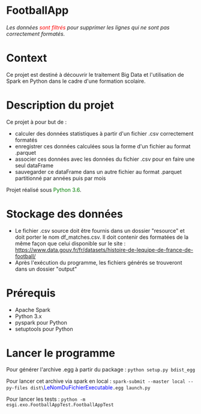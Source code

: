 # FootballApp

###### Les données <span style="color:red">sont filtrés</span> pour supprimer les lignes qui ne sont pas correctement formatés.


# Context
Ce projet est destiné à découvrir le traitement Big Data et l'utilisation de Spark en Python dans le cadre d'une formation scolaire.

# Description du projet

Ce projet à pour but de : 

* calculer des données statistiques à partir d'un fichier .csv correctement formatés
* enregistrer ces données calculées sous la forme d'un fichier au format .parquet
* associer ces données avec les données du fichier .csv pour en faire une seul dataFrame
* sauvegarder ce dataFrame dans un autre fichier au format .parquet partitionné par années puis par mois

Projet réalisé sous <span style="color:green">Python 3.6</span>.

# Stockage des données

* Le fichier .csv source doit être fournis dans un dossier "resource" et doit porter le nom df_matches.csv. Il doit contenir des formatées de la même façon que celui disponible sur le site : ​https://www.data.gouv.fr/fr/datasets/histoire-de-lequipe-de-france-de-football/ 
* Après l'exécution du programme, les fichiers générés se trouveront dans un dossier "output"

# Prérequis

* Apache Spark
* Python 3.x
* pyspark pour Python
* setuptools pour Python

# Lancer le programme
Pour générer l'archive .egg à partir du package :
```python setup.py bdist_egg```

Pour lancer cet archive via spark en local :
```spark-submit --master local --py-files dist\```<span style="color:blue">LeNomDuFichierExecutable</span>```.egg launch.py```

Pour lancer les tests :
```python -m esgi.exo.FootballAppTest.FootballAppTest```